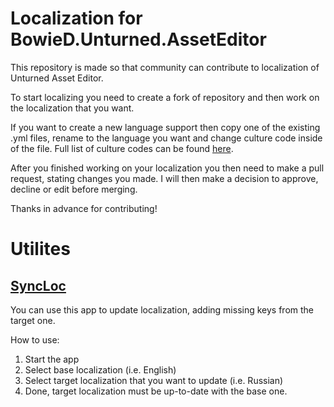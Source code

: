 # Localization for BowieD.Unturned.AssetEditor

This repository is made so that community can contribute to localization of Unturned Asset Editor.

To start localizing you need to create a fork of repository and then work on the localization that you want.

If you want to create a new language support then copy one of the existing .yml files, rename to the language you want and change culture code inside of the file. Full list of culture codes can be found [here](https://azuliadesigns.com/c-sharp-tutorials/list-net-culture-country-codes/).

After you finished working on your localization you then need to make a pull request, stating changes you made. I will then make a decision to approve, decline or edit before merging.

Thanks in advance for contributing!

# Utilites

## [SyncLoc](https://github.com/iBowie/BowieD.Unturned.AssetEditor.LocalizationTools/tree/master/SyncLoc)

You can use this app to update localization, adding missing keys from the target one.

How to use:
1. Start the app
2. Select base localization (i.e. English)
3. Select target localization that you want to update (i.e. Russian)
4. Done, target localization must be up-to-date with the base one.

